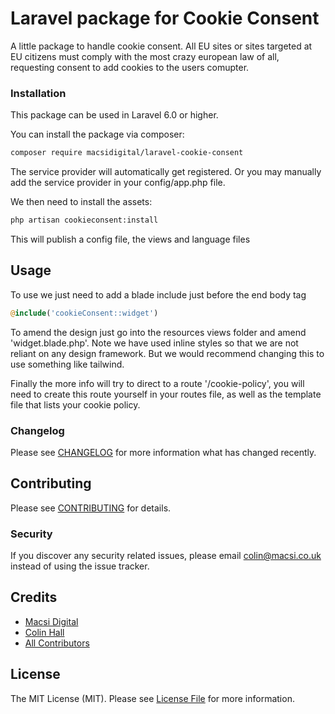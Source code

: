 # Laravel package for Cookie Consent

A little package to handle cookie consent.  All EU sites or sites targeted at EU citizens must comply with the most crazy european law of all, requesting consent to add cookies to the users comupter.

### Installation

This package can be used in Laravel 6.0 or higher.

You can install the package via composer:

``` bash
composer require macsidigital/laravel-cookie-consent
```

The service provider will automatically get registered. Or you may manually add the service provider in your config/app.php file.

We then need to install the assets:

``` bash
php artisan cookieconsent:install
```

This will publish a config file, the views and language files

## Usage

To use we just need to add a blade include just before the end body tag

``` php
@include('cookieConsent::widget')
```

To amend the design just go into the resources views folder and amend 'widget.blade.php'.  Note we have used inline styles so that we are not reliant on any design framework.  But we would recommend changing this to use something like tailwind.

Finally the more info will try to direct to a route '/cookie-policy', you will need to create this route yourself in your routes file, as well as the template file that lists your cookie policy.

### Changelog

Please see [CHANGELOG](CHANGELOG.md) for more information what has changed recently.

## Contributing

Please see [CONTRIBUTING](CONTRIBUTING.md) for details.

### Security

If you discover any security related issues, please email colin@macsi.co.uk instead of using the issue tracker.

## Credits

- [Macsi Digital](https://github.com/macsidigital)
- [Colin Hall](https://github.com/colinhall17)
- [All Contributors](../../contributors)

## License

The MIT License (MIT). Please see [License File](LICENSE.md) for more information.